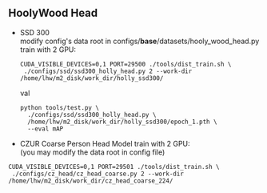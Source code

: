 ## HoolyWood Head

- SSD 300 <br/>
  modify  config's data root in configs/__base__/datasets/hooly_wood_head.py 
  train with 2 GPU: 
  ```
  CUDA_VISIBLE_DEVICES=0,1 PORT=29500 ./tools/dist_train.sh \
   ./configs/ssd/ssd300_holly_head.py 2 --work-dir /home/lhw/m2_disk/work_dir/holly_ssd300/
  ```
  
  val
  ```
  python tools/test.py \
    ./configs/ssd/ssd300_holly_head.py \
    /home/lhw/m2_disk/work_dir/holly_ssd300/epoch_1.pth \
    --eval mAP
  ```
 
 - CZUR Coarse Person Head Model
  train with 2 GPU: <br/>
  (you may modify the data root in config file)
  ```
  CUDA_VISIBLE_DEVICES=0,1 PORT=29501 ./tools/dist_train.sh \
   ./configs/cz_head/cz_head_coarse.py 2 --work-dir /home/lhw/m2_disk/work_dir/cz_head_coarse_224/
  ```
